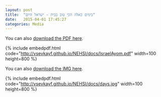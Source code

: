 ```yaml
---
layout: post
title:  "בימים כאלה הכי טוב בבית - ישראל היום"
date:   2015-04-01 17:45:27
categories: Media
---
```

You can also [download the PDF here](http://vsevkayf.github.io/NEHSI/docs/IsraelAyom.pdf).

{% include embedpdf.html code="http://vsevkayf.github.io/NEHSI/docs/IsraelAyom.pdf" width=100 height=800 %}

You can also [download the IMG here](http://vsevkayf.github.io/NEHSI/docs/days.jpg).

{% include embedpdf.html code="http://vsevkayf.github.io/NEHSI/docs/days.jpg" width=100 height=800 %}
